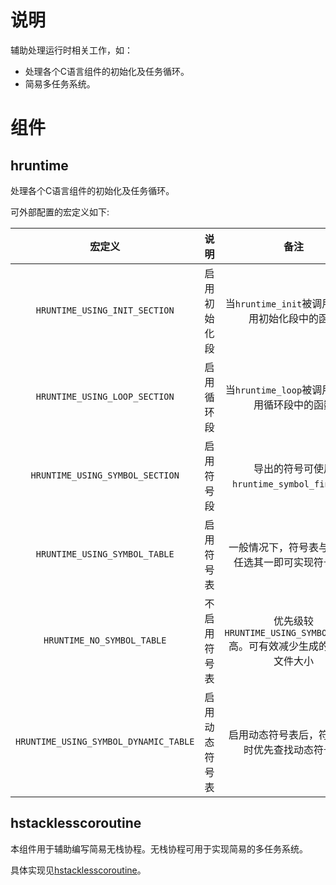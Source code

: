 # 说明

辅助处理运行时相关工作，如：

- 处理各个C语言组件的初始化及任务循环。
- 简易多任务系统。

#  组件

## hruntime

处理各个C语言组件的初始化及任务循环。


可外部配置的宏定义如下:

|                宏定义                 |      说明      |                             备注                             |
| :-----------------------------------: | :------------: | :----------------------------------------------------------: |
|     `HRUNTIME_USING_INIT_SECTION`     |  启用初始化段  |       当`hruntime_init`被调用时将调用初始化段中的函数        |
|     `HRUNTIME_USING_LOOP_SECTION`     |   启用循环段   |        当`hruntime_loop`被调用时将调用循环段中的函数         |
|    `HRUNTIME_USING_SYMBOL_SECTION`    |   启用符号段   |          导出的符号可使用`hruntime_symbol_find`查找          |
|     `HRUNTIME_USING_SYMBOL_TABLE`     |   启用符号表   |      一般情况下，符号表与符号段任选其一即可实现符号查找      |
|      `HRUNTIME_NO_SYMBOL_TABLE`       |  不启用符号表  | 优先级较`HRUNTIME_USING_SYMBOL_TABLE`高。可有效减少生成的可执行文件大小 |
| `HRUNTIME_USING_SYMBOL_DYNAMIC_TABLE` | 启用动态符号表 |        启用动态符号表后，符号查找时优先查找动态符号表        |

## hstacklesscoroutine

本组件用于辅助编写简易无栈协程。无栈协程可用于实现简易的多任务系统。

具体实现见[hstacklesscoroutine](hstacklesscoroutine)。